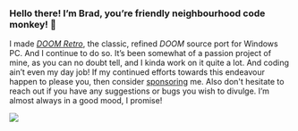 ### Hello there! I’m Brad, you’re friendly neighbourhood code monkey! 👋

I made [*DOOM Retro*](https://github.com/bradharding/doomretro), the classic, refined *DOOM* source port for Windows PC. And I continue to do so. It’s been somewhat of a passion project of mine, as you can no doubt tell, and I kinda work on it quite a lot. And coding ain’t even my day job! If my continued efforts towards this endeavour happen to please you, then consider [sponsoring](https://github.com/bradharding/doomretro/wiki/SPONSOR) me. Also don't hesitate to reach out if you have any suggestions or bugs you wish to divulge. I’m almost always in a good mood, I promise!

![](https://github.com/bradharding/www.doomretro.com/raw/master/rainbow.png)
